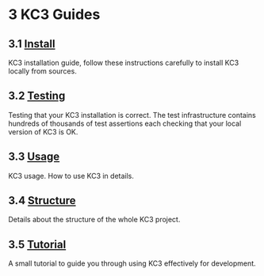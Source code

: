 # 3 KC3 Guides

## 3.1 [Install](/doc/3_Guides/3.1_Install)

KC3 installation guide, follow these instructions carefully to install
KC3 locally from sources.


## 3.2 [Testing](/doc/3_Guides/3.2_Testing)

Testing that your KC3 installation is correct. The test infrastructure
contains hundreds of thousands of test assertions each checking that
your local version of KC3 is OK.


## 3.3 [Usage](/doc/3_Guides/3.3_Usage)

KC3 usage. How to use KC3 in details.


## 3.4 [Structure](/doc/3_Guides/3.4_Structure)

Details about the structure of the whole KC3 project.


## 3.5 [Tutorial](/doc/3_Guides/3.5_Turorial)

A small tutorial to guide you through using KC3 effectively for
development.
